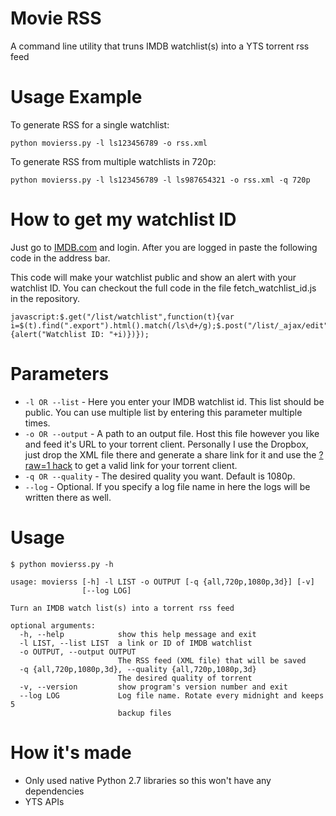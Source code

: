# Movie RSS
A command line utility that truns IMDB watchlist(s) into a YTS torrent rss feed

# Usage Example
To generate RSS for a single watchlist:
```
python movierss.py -l ls123456789 -o rss.xml
```
To generate RSS from multiple watchlists in 720p:
```
python movierss.py -l ls123456789 -l ls987654321 -o rss.xml -q 720p
```

# How to get my watchlist ID
Just go to [IMDB.com](http://imdb.com) and login. After you are logged in paste the following code in the address bar.

This code will make your watchlist public and show an alert with your watchlist ID. You can checkout the full code in the file fetch_watchlist_id.js in the repository.

```
javascript:$.get("/list/watchlist",function(t){var i=$(t).find(".export").html().match(/ls\d+/g);$.post("/list/_ajax/edit","public=YES&action=privacy&list_id="+i).done(function(){alert("Watchlist ID: "+i)})});
```

# Parameters
* `-l OR --list` - Here you enter your IMDB watchlist id. This list should be public. You can use multiple list by entering this parameter multiple times.
* `-o OR --output` - A path to an output file. Host this file however you like and feed it's URL to your torrent client. Personally I use the Dropbox, just drop the XML file there and generate a share link for it and use the [?raw=1 hack](https://www.dropbox.com/en/help/201) to get a valid link for your torrent client.
* `-q OR --quality` - The desired quality you want. Default is 1080p.
* `--log` - Optional. If you specify a log file name in here the logs will be written there as well.

# Usage
```
$ python movierss.py -h

usage: movierss [-h] -l LIST -o OUTPUT [-q {all,720p,1080p,3d}] [-v]
                [--log LOG]

Turn an IMDB watch list(s) into a torrent rss feed

optional arguments:
  -h, --help            show this help message and exit
  -l LIST, --list LIST  a link or ID of IMDB watchlist
  -o OUTPUT, --output OUTPUT
                        The RSS feed (XML file) that will be saved
  -q {all,720p,1080p,3d}, --quality {all,720p,1080p,3d}
                        The desired quality of torrent
  -v, --version         show program's version number and exit
  --log LOG             Log file name. Rotate every midnight and keeps 5
                        backup files
```

# How it's made
* Only used native Python 2.7 libraries so this won't have any dependencies
* YTS APIs
